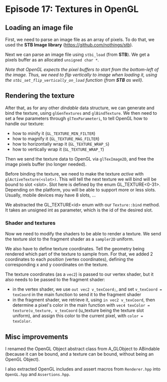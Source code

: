 # Episode 17: Textures in OpenGL

## Loading an image file

First, we need to parse an image file as an array of pixels. To do that, we 
used the **STB Image library** (https://github.com/nothings/stb).

Next we can parse an image file using `stbi_load` (from **STB**). We get a 
pixels buffer as an allocated `unsigned char *`.

*Note that OpenGL expects the pixel buffers to start from the bottom-left of 
the image. Thus, we need to flip vertically to image when loading it, using the 
`stbi_set_flip_vertically_on_load` function (from **STB** as well).*

## Rendering the texture

After that, as for any other *dindable* data structure, we can generate and bind 
the texture, using `glGenTextures` and `glBindTexture`.
We then need to set a few parameters through `glTexParameteri`, to tell OpenGL 
how to handle our texture:
- how to minify it (`GL_TEXTURE_MIN_FILTER`)
- how to magnify it (`GL_TEXTURE_MAG_FILTER`)
- how to horizontally wrap it (`GL_TEXTURE_WRAP_S`)
- how to vertically wrap it (`GL_TEXTURE_WRAP_T`)

Then we send the texture data to OpenGL via `glTexImage2D`, and free the image 
pixels buffer (no longer needed).

Before binding the texture, we need to make the texture *active* with 
`glActiveTexture(<slot>)`. This will tell the next texture we will bind will be 
bound to slot \<slot\>. Slot here is defined by the enum GL_TEXTURE\<0-31\>.
Depending on the platform, you will be able to support more or less slots.
Usually, mobile devices may have 8 slots, ...

We abstracted the GL_TEXTURE\<id\> enum with our `Texture::bind` method. It 
takes an unsigned int as parameter, which is the id of the desired slot.

### Shader and textures

Now we need to modify the shaders to be able to render a texture. We send the 
texture slot to the fragment shader as a `sampler2D` uniform.

We also have to define texture coordinates. Tell the geometry being rendered 
which part of the texture to sample from. For that, we added 2 coordinates to 
each *position* (vertex coordinates), defining the corresponding x and y 
coordinates on the texture.

The texture coordinates (as a `vec2`) is passed to our vertex shader, but it 
also needs to be passed to the fragment shader:
- in the vertex shader, we use `out vec2 v_texCoord;`, and set `v_texCoord = texCoord` in the main function to send it to the fragment shader
- in the fragment shader, we retrieve it, using `in vec2 v_texCoord`, then determine a pixel's color in the main function with `vec4 texColor = texture(u_texture, v_texCoord` (u_texture being the texture slot uniform), and assign this color to the current pixel, with `color = texColor`.

## Misc improvements

I renamed the OpenGL Object abstract class from A_GLObject to ABindable (because it can be bound, and a texture can be bound, without being an OpenGL Object).

I also extracted OpenGL includes and assert macros from `Renderer.hpp` into `OpenGL.hpp` and `Assertions.hpp`.